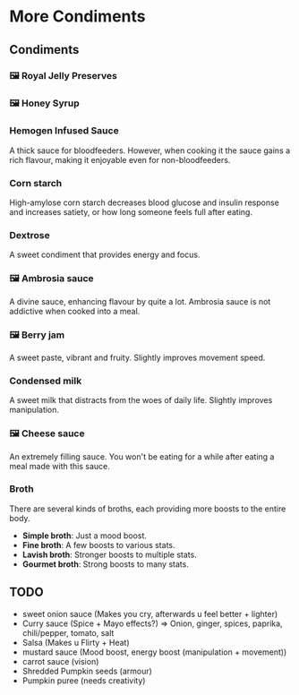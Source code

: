# More Condiments

## Condiments

### 🖼 Royal Jelly Preserves

### 🖼 Honey Syrup

### Hemogen Infused Sauce

A thick sauce for bloodfeeders. However, when cooking it the sauce gains a rich flavour, making it enjoyable even for non-bloodfeeders.

### Corn starch

High-amylose corn starch decreases blood glucose and insulin response and increases satiety, or how long someone feels full after eating.

### Dextrose

A sweet condiment that provides energy and focus.

### 🖼 Ambrosia sauce

A divine sauce, enhancing flavour by quite a lot. Ambrosia sauce is not addictive when cooked into a meal.

### 🖼 Berry jam

A sweet paste, vibrant and fruity. Slightly improves movement speed.

### Condensed milk

A sweet milk that distracts from the woes of daily life. Slightly improves manipulation.

### 🖼 Cheese sauce

An extremely filling sauce. You won't be eating for a while after eating a meal made with this sauce.

### Broth

There are several kinds of broths, each providing more boosts to the entire body.

- **Simple broth**: Just a mood boost.
- **Fine broth**: A few boosts to various stats.
- **Lavish broth**: Stronger boosts to multiple stats.
- **Gourmet broth**: Strong boosts to many stats.

## TODO

- sweet onion sauce (Makes you cry, afterwards u feel better + lighter)
- Curry sauce (Spice + Mayo effects?) => Onion, ginger, spices, paprika, chili/pepper, tomato, salt
- Salsa (Makes u Flirty + Heat)
- mustard sauce (Mood boost, energy boost (manipulation + movement))
- carrot sauce (vision)
- Shredded Pumpkin seeds (armour)
- Pumpkin puree (needs creativity)
